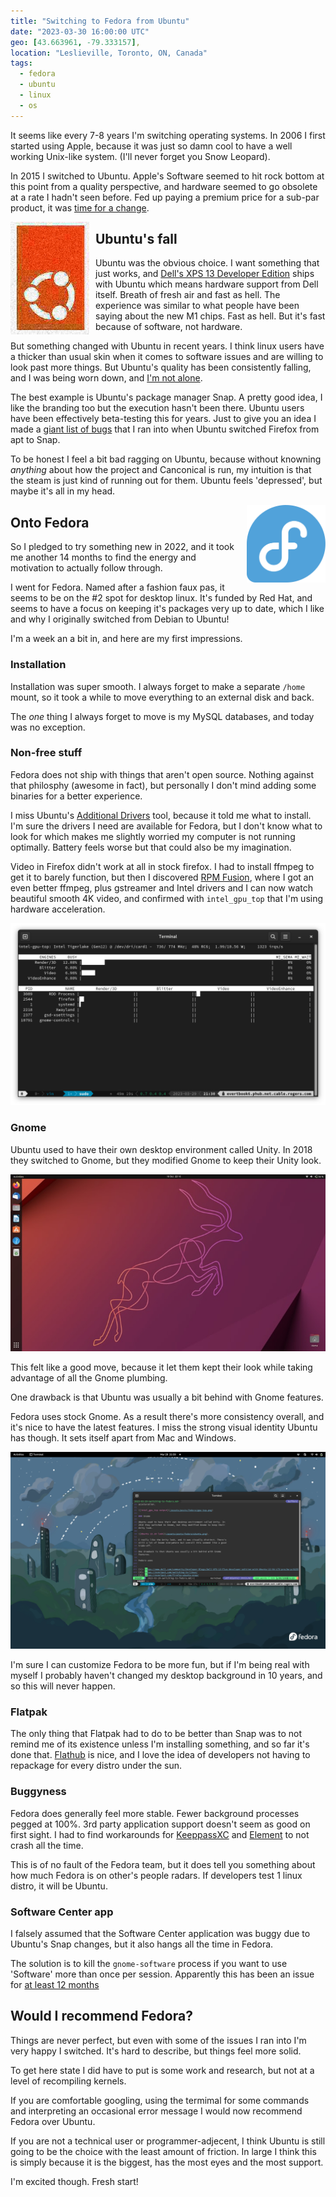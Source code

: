 ```yaml
---
title: "Switching to Fedora from Ubuntu"
date: "2023-03-30 16:00:00 UTC"
geo: [43.663961, -79.333157],
location: "Leslieville, Toronto, ON, Canada"
tags:
  - fedora
  - ubuntu
  - linux
  - os
---
```


It seems like every 7-8 years I'm switching operating systems. In 2006 I first
started using Apple, because it was just so damn cool to have a well working
Unix-like system. (I'll never forget you Snow Leopard).

In 2015 I switched to Ubuntu. Apple's Software seemed to hit rock bottom at
this point from a quality perspective, and hardware seemed to go obsolete at
a rate I hadn't seen before. Fed up paying a premium price for a sub-par
product, it was [time for a change][2].

<img style="float: left; max-width: 25%; padding: 0 10px 10px 0" alt="Ubuntu's logo deterioated" src="/assets/posts/fedora/ubuntu-fried.png" />

Ubuntu's fall
-------------

Ubuntu was the obvious choice. I want something that just works, and [Dell's
XPS 13 Developer Edition][1] ships with Ubuntu which means hardware support
from Dell itself. Breath of fresh air and fast as hell. The experience was
similar to what people have been saying about the new M1 chips. Fast as hell.
But it's fast because of software, not hardware.

But something changed with Ubuntu in recent years. I think linux users have
a thicker than usual skin when it comes to software issues and are willing
to look past more things. But Ubuntu's quality has been consistently falling,
and I was being worn down, and [I'm not alone][12].

The best example is Ubuntu's package manager Snap. A pretty good idea, I like
the branding too but the execution hasn't been there. Ubuntu users have been
effectively beta-testing this for years. Just to give you an idea I made a
[giant list of bugs][3] that I ran into when Ubuntu switched Firefox from apt
to Snap.

To be honest I feel a bit bad ragging on Ubuntu, because without knowning
*anything* about how the project and Canconical is run, my intuition is
that the steam is just kind of running out for them. Ubuntu feels 'depressed',
but maybe it's all in my head.

<img style="float: right; max-width: 25%; padding: 0 0 0 20px" alt="Fedora logo" src="/assets/posts/fedora/fedora.svg" />

Onto Fedora
-----------

So I pledged to try something new in 2022, and it took me another 14 months
to find the energy and motivation to actually follow through.

I went for Fedora. Named after a fashion faux pas, it seems to be on the #2
spot for desktop linux. It's funded by Red Hat, and seems to have a focus on
keeping it's packages very up to date, which I like and why I originally
switched from Debian to Ubuntu!

I'm a week an a bit in, and here are my first impressions.

### Installation

Installation was super smooth. I always forget to make a separate `/home`
mount, so it took a while to move everything to an external disk and back.

The _one_ thing I always forget to move is my MySQL databases, and today
was no exception.

### Non-free stuff

Fedora does not ship with things that aren't open source. Nothing against that
philosphy (awesome in fact), but personally I don't mind adding some binaries
for a better experience.

I miss Ubuntu's [Additional Drivers][6] tool, because it told me what to
install. I'm sure the drivers I need are available for Fedora, but I don't
know what to look for which makes me slightly worried my computer is not
running optimally. Battery feels worse but that could also be my imagination.

Video in Firefox didn't work at all in stock firefox. I had to install
ffmpeg to get it to barely function, but then I discovered [RPM Fusion][7], where
I got an even better ffmpeg, plus gstreamer and Intel drivers and I can now watch
beautiful smooth 4K video, and confirmed with `intel_gpu_top` that I'm using
hardware acceleration.

<a href="/assets/posts/fedora/gpu-top.png"><img class="fill-width" alt="intel_gpu_top output" src="/assets/posts/fedora/gpu-top.png" /></a>

### Gnome

Ubuntu used to have their own desktop environment called Unity. In
2018 they switched to Gnome, but they modified Gnome to keep their
Unity look.

<a href="/assets/posts/fedora/ubuntu.png"><img class="fill-width" alt="Ubuntu 22.10 look" src="/assets/posts/fedora/ubuntu.png" /></a>

This felt like a good move, because it let them kept their look while
taking advantage of all the Gnome plumbing.

One drawback is that Ubuntu was usually a bit behind with Gnome
features.

Fedora uses stock Gnome. As a result there's more consistency overall,
and it's nice to have the latest features. I miss the strong visual
identity Ubuntu has though. It sets itself apart from Mac and Windows.

<a href="/assets/posts/fedora/fedora.png"><img class="fill-width" alt="Gnome's neutral colors" src="/assets/posts/fedora/fedora.png" /></a>

I'm sure I can customize Fedora to be more fun, but if I'm being real
with myself I probably haven't changed my desktop background in 10 years,
and so this will never happen.

### Flatpak

The only thing that Flatpak had to do to be better than Snap
was to not remind me of its existence unless I'm installing something, and
so far it's done that. [Flathub][8] is nice, and I love the idea of developers
not having to repackage for every distro under the sun.

### Buggyness 

Fedora does generally feel more stable. Fewer background processes
pegged at 100%. 3rd party application support doesn't seem as good on
first sight. I had to find workarounds for [KeeppassXC][10] and
[Element][9] to not crash all the time.

This is of no fault of the Fedora team, but it does tell you something
about how much Fedora is on other's people radars. If developers test
1 linux distro, it will be Ubuntu.

### Software Center app

I falsely assumed that the Software Center application was buggy
due to Ubuntu's Snap changes, but it also hangs all the time in Fedora.

The solution is to kill the `gnome-software` process if you want
to use 'Software' more than once per session. Apparently this has
been an issue for [at least 12 months][11]


Would I recommend Fedora?
-------------------------

Things are never perfect, but even with some of the issues I ran into
I'm very happy I switched. It's hard to describe, but things feel more
solid.

To get here state I did have to put is some work and research, but not
at a level of recompiling kernels.

If you are comfortable googling, using the termimal for some commands
and interpreting an occasional error message I would now recommend Fedora
over Ubuntu.

If you are not a technical user or programmer-adjecent, I think Ubuntu
is still going to be the choice with the least amount of friction. In
large I think this is simply because it is the biggest, has the most
eyes and the most support.

I'm excited though. Fresh start!

[1]: https://www.dell.com/community/Developer-Blogs/Dell-XPS-13-Plus-developer-edition-with-Ubuntu-22-04-LTS-pre/ba-p/8255332
[2]: https://evertpot.com/switching-to-linux/
[3]: https://evertpot.com/firefox-ubuntu-snap/
[4]: https://en.wikipedia.org/wiki/Ubuntu_One
[5]: https://en.wikipedia.org/wiki/Mir_(software)
[6]: https://askubuntu.com/questions/47506/how-do-i-install-additional-drivers
[7]: https://rpmfusion.org/
[8]: https://flathub.org/home
[9]: https://flathub.org/apps/details/im.riot.Riot
[10]: https://keepassxc.org/
[11]: https://www.reddit.com/r/Fedora/comments/tt04l1/hows_software_still_having_issues_like_these/
[12]: https://news.ycombinator.com/item?id=35354729
